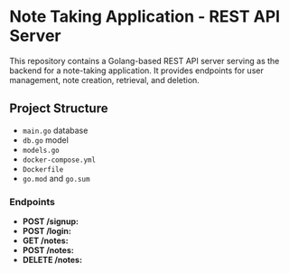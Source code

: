 # Note Taking Application - REST API Server

This repository contains a Golang-based REST API server serving as the backend for a note-taking application. It provides endpoints for user management, note creation, retrieval, and deletion.

## Project Structure

- `main.go`
database
- `db.go`
model
- `models.go`
- `docker-compose.yml`
- `Dockerfile`
- `go.mod` and `go.sum`
### Endpoints

- **POST /signup:**
- **POST /login:**
- **GET /notes:** 
- **POST /notes:** 
- **DELETE /notes:** 

